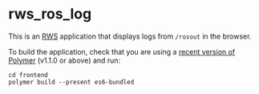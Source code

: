 # rws_ros_log

This is an [RWS](https://github.com/hcrlab/rws) application that displays logs from `/rosout` in the browser.

To build the application, check that you are using a [recent version of Polymer](https://www.polymer-project.org/2.0/start/install-2-0) (v1.1.0 or above) and run:
```
cd frontend
polymer build --present es6-bundled
```
